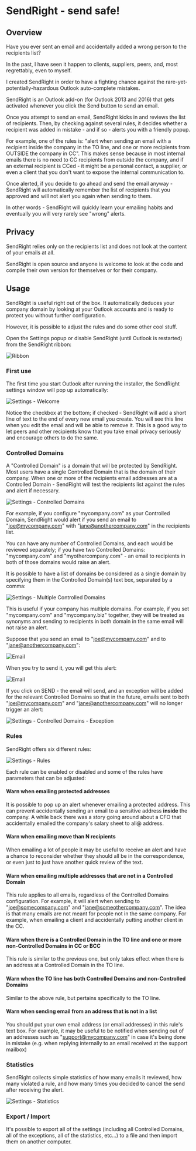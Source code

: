# SendRight - send safe!

## Overview

Have you ever sent an email and accidentally added a wrong person to
the recipients list?

In the past, I have seen it happen to clients, suppliers, peers,
and, most regrettably, even to myself.

I created SendRight in order to have a fighting chance against the
rare-yet-potentially-hazardous Outlook auto-complete mistakes.

SendRight is an Outlook add-on (for Outlook 2013 and 2016) that gets
activated whenever you click the Send button to send an email.

Once you attempt to send an email, SendRight kicks in and reviews
the list of recipients. Then, by checking against several rules, it
decides whether a recipient was added in mistake - and if so - alerts
you with a friendly popup.

For example, one of the rules is: "alert when sending an email with a
recipient inside the company in the TO line, and one or more
recipients from OUTSIDE the company in CC". This makes sense because
in most internal emails there is no need to CC recipients from outside
the company, and if an external recipient is CCed - it might be a
personal contact, a supplier, or even a client that you don't want to
expose the internal communication to.

Once alerted, if you decide to go ahead and send the email anyway -
SendRight will automatically remember the list of recipients that you
approved and will not alert you again when sending to them.

In other words - SendRight will quickly learn your emailing habits and
eventually you will very rarely see "wrong" alerts.


## Privacy

SendRight relies only on the recipients list and does not look at the
content of your emails at all.

SendRight is open source and anyone is welcome to look at the code and
compile their own version for themselves or for their company.


## Usage

SendRight is useful right out of the box. It automatically deduces
your company domain by looking at your Outlook accounts and is ready
to protect you without further configuration.

However, it is possible to adjust the rules and do some other cool
stuff.

Open the Settings popup or disable SendRight (until Outlook is
restarted) from the SendRight ribbon:

![Ribbon](http://www.sendright.email/images/ribbon.png)


### First use

The first time you start Outlook after running the installer, the
SendRight settings window will pop up automatically:

![Settings - Welcome](http://http://www.sendright.email/images/settings/welcome.png)

Notice the checkbox at the bottom; if checked - SendRight will add
a short line of text to the end of every new email you create. You will
see this line when you edit the email and will be able to remove it.
This is a good way to let peers and other recipients know that you take
email privacy seriously and encourage others to do the same.


### Controlled Domains

A "Controlled Domain" is a domain that will be protected by SendRight.
Most users have a single Controlled Domain that is the domain of their
company. When one or more of the recipients email addresses are at a
Controlled Domain - SendRight will test the recipients list against the
rules and alert if necessary.

![Settings - Controlled Domains](http://http://www.sendright.email/images/settings/controlledDomains.png)

For example, if you configure "mycompany.com" as your Controlled Domain,
SendRight would alert if you send an email to "joe@mycompany.com" with
"jane@anothercompany.com" in the recipients list.

You can have any number of Controlled Domains, and each would be
reviewed separately; if you have two Controlled Domains: "mycompany.com"
and "myothercompany.com" - an email to recipients in both of those
domains would raise an alert.

It is possible to have a list of domains be considered as a single
domain by specifying them in the Controlled Domain(s) text box,
separated by a comma:

![Settings - Multiple Controlled Domains](http://http://www.sendright.email/images/settings/controlledDomains.multiple.png)

This is useful if your company has multiple domains. For example, if you 
set "mycompany.com" and "mycompany.biz" together, they will be treated
as synonyms and sending to recipients in both domain in the same email
will not raise an alert.

Suppose that you send an email to "joe@mycompany.com" and to
"jane@anothercompany.com":

![Email](http://http://www.sendright.email/images/email1.png)

When you try to send it, you will get this alert:

![Email](http://http://www.sendright.email/images/email1.risks.png)

If you click on SEND - the email will send, and an exception will be
added for the relevant Controlled Domains so that in the future, emails
sent to both "joe@mycompany.com" and "jane@anothercompany.com" will no
longer trigger an alert:

![Settings - Controlled Domains - Exception](http://http://www.sendright.email/images/settings/controlledDomains.exception.png)


### Rules

SendRight offers six different rules:

![Settings - Rules](http://http://www.sendright.email/images/settings/rules.png)

Each rule can be enabled or disabled and some of the rules have
parameters that can be adjusted:


#### Warn when emailing protected addresses

It is possible to pop up an alert whenever emailing a protected address.
This can prevent accidentally sending an email to a sensitive address
**inside** the company. A while back there was a story going around
about a CFO that accidentally emailed the company's salary sheet to
all@ address.


#### Warn when emailing move than N recipients

When emailing a lot of people it may be useful to receive an alert and
have a chance to reconsider whether they should all be in the
correspondence, or even just to just have another quick review of the
text.


#### Warn when emailing multiple addresses that are **not** in a Controlled Domain

This rule applies to all emails, regardless of the Controlled Domains
configuration. For example, it will alert when sending to
"joe@somecompany.com" and "jane@someothercompany.com". The idea is
that many emails are not meant for people not in the same company.
For example, when emailing a client and accidentally putting another
client in the CC.


#### Warn when there is a Controlled Domain in the TO line and one or more non-Controlled Domains in CC or BCC

This rule is similar to the previous one, but only takes effect when
there is an address at a Controlled Domain in the TO line.


#### Warn when the TO line has both Controlled Domains and non-Controlled Domains

Similar to the above rule, but pertains specifically to the TO line.


#### Warn when sending email from an address that is not in a list

You should put your own email address (or email addresses) in this
rule's text box. For example, it may be useful to be notified when
sending out of an addresses such as "support@mycompany.com" in case
it's being done in mistake (e.g. when replying internally to an email
received at the support mailbox)


### Statistics

SendRight collects simple statistics of how many emails it reviewed,
how many violated a rule, and how many times you decided to cancel the
send after receiving the alert.

![Settings - Statistics](http://http://www.sendright.email/images/settings/statistics.png)


### Export / Import

It's possible to export all of the settings (including all Controlled
Domains, all of the exceptions, all of the statistics, etc...) to a
file and then import them on another computer.
